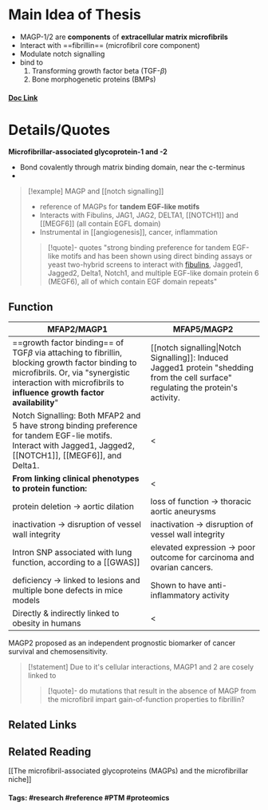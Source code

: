 # Main Idea of Thesis

- MAGP-1/2 are **components** of **extracellular matrix microfibrils**
- Interact with ==fibrillin== (microfibril core component)
- Modulate notch signalling
- bind to
	1. Transforming growth factor beta (TGF-$\beta$)
	2. Bone morphogenetic proteins (BMPs)
#### [Doc Link](https://www.sciencedirect.com/science/article/pii/S0945053X17304936)

# Details/Quotes

**Microfibrillar-associated glycoprotein-1 and -2**

- Bond covalently through matrix binding domain, near the c-terminus
- 

> [!example] MAGP and [[notch signalling]]
> - reference of MAGPs for **tandem EGF-like motifs**
> - Interacts with Fibulins, JAG1, JAG2, DELTA1, [[NOTCH1]] and [[MEGF6]] (all contain EGFL domain)
> - Instrumental in [[angiogenesis]], cancer, inflammation
> 
> >[!quote]- quotes
> > "strong binding preference for tandem EGF-like motifs and has been shown using direct binding assays or yeast two-hybrid screens to interact with [fibulins](https://www.sciencedirect.com/topics/biochemistry-genetics-and-molecular-biology/fibulin "Learn more about fibulins from ScienceDirect's AI-generated Topic Pages"), Jagged1, Jagged2, Delta1, Notch1, and multiple EGF-like domain protein 6 (MEGF6), all of which contain EGF domain repeats"

## Function 

| MFAP2/MAGP1                                                                                                                                                                                                         | MFAP5/MAGP2                                                                                                                         |
| ------------------------------------------------------------------------------------------------------------------------------------------------------------------------------------------------------------------- | ----------------------------------------------------------------------------------------------------------------------------------- |
| ==growth factor binding== of TGF$\beta$ via attaching to fibrillin, blocking growth factor binding to microfibrils. Or, via "synergistic interaction with microfibrils to **influence growth factor availability**" | [[notch signalling\|Notch Signalling]]: Induced Jagged1 protein "shedding from the cell surface" regulating the protein's activity. |
| Notch Signalling: Both MFAP2 and 5 have strong binding preference for tandem EGF-lie motifs. Interact with Jagged1, Jagged2, [[NOTCH1]], [[MEGF6]], and Delta1.                                                     | <                                                                                                                                   |
| **From linking clinical phenotypes to protein function:**                                                                                                                                                           | <                                                                                                                                   |
| protein deletion -> aortic dilation                                                                                                                                                                                 | loss of function -> thoracic aortic aneurysms                                                                                       |
| inactivation -> disruption of vessel wall integrity                                                                                                                                                                 | inactivation -> disruption of vessel wall integrity                                                                                 |
| Intron SNP associated with lung function, according to a [[GWAS]]                                                                                                                                                   | elevated expression -> poor outcome for carcinoma and ovarian cancers.                                                              |
| deficiency -> linked to lesions and multiple bone defects in mice models                                                                                                                                            | Shown to have anti-inflammatory activity                                                                                            |
| Directly & indirectly linked to obesity in humans                                                                                                                                                                   | <                                                                                                                                   |


MAGP2 proposed as an independent prognostic biomarker of cancer survival and chemosensitivity.


> [!statement] 
> Due to it's cellular interactions, MAGP1 and 2 are cosely linked to 
> > [!quote]-
> > do mutations that result in the absence of MAGP from the microfibril impart gain-of-function properties to fibrillin?


## Related Links

## Related Reading
[[The microfibril-associated glycoproteins (MAGPs) and the microfibrillar niche]]


#### Tags: #research #reference #PTM #proteomics 